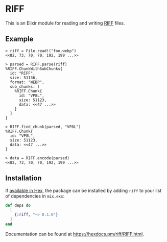 # RIFF

This is an Elixir module for reading and writing [RIFF](https://en.wikipedia.org/wiki/Resource_Interchange_File_Format) files.

## Example

```
> riff = File.read!("foo.webp")
<<82, 73, 70, 70, 192, 199 ...>>

> parsed = RIFF.parse(riff)
%RIFF.ChunkWithSubChunks{
  id: "RIFF",
  size: 51136,
  format: "WEBP",
  sub_chunks: [
    %RIFF.Chunk{
      id: "VP8L",
      size: 51123,
      data: <<47 ...>>
    }
  ]
}

> RIFF.find_chunk(parsed, "VP8L")
%RIFF.Chunk{
  id: "VP8L",
  size: 51123,
  data: <<47 ...>>
}

> data = RIFF.encode(parsed)
<<82, 73, 70, 70, 192, 199 ...>>
```

## Installation

If [available in Hex](https://hex.pm/docs/publish), the package can be installed
by adding `riff` to your list of dependencies in `mix.exs`:

```elixir
def deps do
  [
    {:riff, "~> 0.1.0"}
  ]
end
```

Documentation can be found at <https://hexdocs.pm/riff/RIFF.html>.
